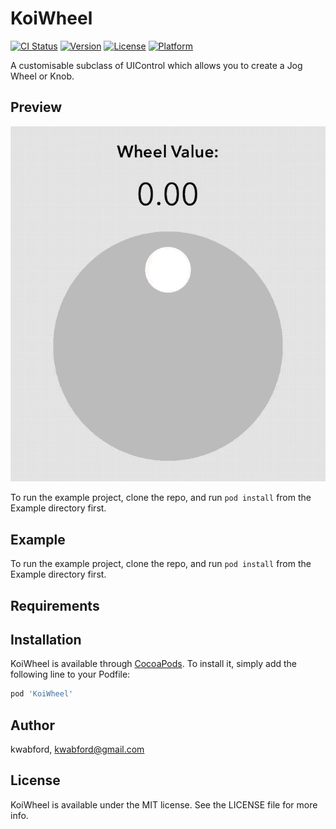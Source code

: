 # KoiWheel

[![CI Status](https://img.shields.io/travis/kwabford/KoiWheel.svg?style=flat)](https://travis-ci.org/kwabford/KoiWheel)
[![Version](https://img.shields.io/cocoapods/v/KoiWheel.svg?style=flat)](https://cocoapods.org/pods/KoiWheel)
[![License](https://img.shields.io/cocoapods/l/KoiWheel.svg?style=flat)](https://cocoapods.org/pods/KoiWheel)
[![Platform](https://img.shields.io/cocoapods/p/KoiWheel.svg?style=flat)](https://cocoapods.org/pods/KoiWheel)

A customisable subclass of UIControl which allows you to create a Jog Wheel or Knob.

## Preview
![preview](Media/simple_color.gif)

To run the example project, clone the repo, and run `pod install` from the Example directory first.

## Example

To run the example project, clone the repo, and run `pod install` from the Example directory first.

## Requirements

## Installation

KoiWheel is available through [CocoaPods](https://cocoapods.org). To install
it, simply add the following line to your Podfile:

```ruby
pod 'KoiWheel'
```

## Author

kwabford, kwabford@gmail.com

## License

KoiWheel is available under the MIT license. See the LICENSE file for more info.
